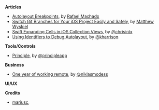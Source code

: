 **Articles**

* [Autolayout Breakpoints](http://nshint.io/blog/2015/08/17/autolayout-breakpoints/), by [Rafael Machado](https://twitter.com/rakaramos)
* [Switch Git Branches for Your iOS Project Easily and Safely](http://mattwyskiel.github.io/posts/2015/08/16/changing-branches-ios-script.html), by [Matthew Wyskiel](https://twitter.com/mattwyskiel)
* [Swift Expanding Cells in iOS Collection Views](http://www.raywenderlich.com/99087/swift-expanding-cells-ios-collection-views), by [@chrisintx](https://twitter.com/chrisintx)
* [Using Identifiers to Debug Autolayout](http://useyourloaf.com/blog/2015/08/17/using-identifiers-to-debug-autolayout.html), by [@kharrison](https://twitter.com/kharrison)

**Tools/Controls**

* [Principle](http://principleformac.com/), by [@principleapp](https://twitter.com/principleapp)



**Business**

* [One year of working remote](http://modess.io/2015/08/16/one-year-of-working-remote/), by [@niklasmodess](https://twitter.com/niklasmodess)



**UI/UX**



**Credits**
* [mariusc](https://github.com/mariusc), 
